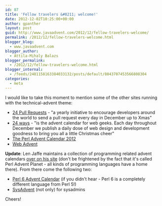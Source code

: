 ```yaml
---
id: 87
title: 'Fellow travelers &#8211; welcome!'
date: 2012-12-02T10:25:00+00:00
author: gpanther
layout: post
guid: http://www.javaadvent.com/2012/12/fellow-travelers-welcome/
permalink: /2012/12/fellow-travelers-welcome.html
blogger_blog:
  - www.javaadvent.com
blogger_author:
  - Attila-Mihaly Balazs
blogger_permalink:
  - /2012/12/fellow-travelers-welcome.html
blogger_internal:
  - /feeds/2481158163384033132/posts/default/8043707453566808304
categories:
  - meta
---
```

<p>I would like to take this moment to mention some of the other sites running with the technical-advent theme:</p> <ul><li><a href="http://24pullrequests.com/">24 Pull Requests</a> - "a yearly initiative to encourage developers around the world to send a pull request every day in December up to Xmas"</li><li><a href="http://24ways.org/">24 ways</a> - "is the advent calendar for web geeks. Each day throughout December we publish a daily dose of web design and development goodness to bring you all a little Christmas cheer"</li><li><a href="http://www.perladvent.org/2012/">The Perl Advent Calendar 2012</a></li><li><a href="http://webadvent.org/">Web Advent</a></li></ul> <p><strong>Update</strong>: Len Jaffe maintains a collection of programming related advent calendars <a href="http://www.lenjaffe.com/PerlAdventPlanet/2012/index.html">over on his site</a> (don't be frightened by the fact that it's called Perl Advent Planet - all kinds of programming languages have a home there). From there come the following two:</p> <ul><li><a href="https://perl6advent.wordpress.com/">Perl 6 Advent Calendar</a> (if you didn't hear - Perl 6 is a completely different language from Perl 5!)</li><li><a href="http://sysadvent.blogspot.com/">SysAdvent</a> (not only) for sysadmins</li></ul> <p>Cheers!</p>